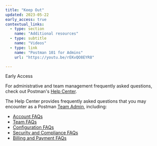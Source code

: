 ```yaml
---
title: "Keep Out"
updated: 2023-05-22
early_access: true
contextual_links:
  - type: section
    name: "Additional resources"
  - type: subtitle
    name: "Videos"
  - type: link
    name: "Postman 101 for Admins"
    url: "https://youtu.be/rEKvQO8EYR8"

---
```


Early Access

For administrative and team management frequently asked questions, check out Postman's [Help Center](https://support.postman.com/hc/en-us).

The Help Center provides frequently asked questions that you may encounter as a Postman [Team Admin](/docs/collaborating-in-postman/roles-and-permissions/#team-roles), including:

* [Account FAQs](https://support.postman.com/hc/en-us/sections/8180192954903-Account)
* [Team FAQs](https://support.postman.com/hc/en-us/sections/8180228102551-Teams)
* [Configuration FAQs](https://support.postman.com/hc/en-us/sections/8180233406615-Postman-configuration-)
* [Security and Compliance FAQs](https://support.postman.com/hc/en-us/sections/8180247005975-Security-and-Compliance)
* [Billing and Payment FAQs](https://support.postman.com/hc/en-us/categories/115000609205-Billing-and-Payment)
